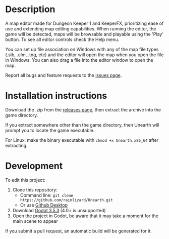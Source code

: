 # Description

A map editor made for Dungeon Keeper 1 and KeeperFX, prioritizing ease of use and extending map editing capabilities. When running the editor, the game will be detected, maps will be browsable and playable using the 'Play' button. To see all editor controls check the Help menu.

You can set up file association on Windows with any of the map file types (.slb, .clm, .tng, etc) and the editor will open the map when you open the file in Windows. You can also drag a file into the editor window to open the map.

Report all bugs and feature requests to the [issues page](https://github.com/rainlizard/Unearth/issues).

# Installation instructions
Download the .zip from the [releases page](https://github.com/rainlizard/Unearth/releases), then extract the archive into the game directory.

If you extract somewhere other than the game directory, then Unearth will prompt you to locate the game executable.

For Linux: make the binary executable with `chmod +x Unearth.x86_64` after extracting.

# Development

To edit this project:
1. Clone this repository:
   - Command line: `git clone https://github.com/rainlizard/Unearth.git`
   - Or use [Github Desktop](https://desktop.github.com/)
2. Download [Godot 3.5.3](https://godotengine.org/download/archive/3.5.3-stable/) (4.0+ is unsupported)
3. Open the project in Godot, be aware that it may take a moment for the main scene to appear

If you submit a pull request, an automatic build will be generated for it.
